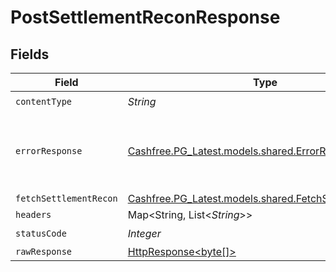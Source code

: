 # PostSettlementReconResponse


## Fields

| Field                                                                                                                    | Type                                                                                                                     | Required                                                                                                                 | Description                                                                                                              |
| ------------------------------------------------------------------------------------------------------------------------ | ------------------------------------------------------------------------------------------------------------------------ | ------------------------------------------------------------------------------------------------------------------------ | ------------------------------------------------------------------------------------------------------------------------ |
| `contentType`                                                                                                            | *String*                                                                                                                 | :heavy_check_mark:                                                                                                       | N/A                                                                                                                      |
| `errorResponse`                                                                                                          | [Cashfree.PG_Latest.models.shared.ErrorResponse](../../models/shared/ErrorResponse.md)                                   | :heavy_minus_sign:                                                                                                       | Any bad or invalid request will lead to following error object                                                           |
| `fetchSettlementRecon`                                                                                                   | [Cashfree.PG_Latest.models.shared.FetchSettlementRecon](../../models/shared/FetchSettlementRecon.md)                     | :heavy_minus_sign:                                                                                                       | OK                                                                                                                       |
| `headers`                                                                                                                | Map<String, List<*String*>>                                                                                              | :heavy_minus_sign:                                                                                                       | N/A                                                                                                                      |
| `statusCode`                                                                                                             | *Integer*                                                                                                                | :heavy_check_mark:                                                                                                       | N/A                                                                                                                      |
| `rawResponse`                                                                                                            | [HttpResponse<byte[]>](https://docs.oracle.com/en/java/javase/11/docs/api/java.net.http/java/net/http/HttpResponse.html) | :heavy_minus_sign:                                                                                                       | N/A                                                                                                                      |